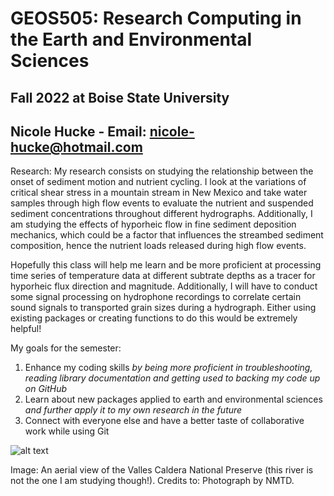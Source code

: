# GEOS505: Research Computing in the Earth and Environmental Sciences 

## Fall 2022 at Boise State University

## Nicole Hucke - Email: [nicole-hucke@hotmail.com](mailto:nicole-hucke@hotmail.com)

Research: 
My research consists on studying the relationship between the onset of sediment motion and nutrient cycling. I look at the variations of critical shear stress in a mountain stream in New Mexico and take water samples through high flow events to evaluate the nutrient and suspended sediment concentrations throughout different hydrographs. Additionally, I am studying the effects of hyporheic flow in fine sediment deposition mechanics, which could be a factor that influences the streambed sediment composition, hence the nutrient loads released during high flow events. 

Hopefully this class will help me learn and be more proficient at processing time series of temperature data at different subtrate depths as a tracer for hyporheic flux direction and magnitude. Additionally, I will have to conduct some signal processing on hydrophone recordings to correlate certain sound signals to transported grain sizes during a hydrograph. Either using existing packages or creating functions to do this would be extremely helpful!  

My goals for the semester: 
1. Enhance my coding skills *by being more proficient in troubleshooting, reading library documentation and getting used to backing my code up on GitHub*
2. Learn about new packages applied to earth and environmental sciences *and further apply it to my own research in the future*
3. Connect with everyone else and have a better taste of collaborative work while using Git


![alt text](https://assets.simpleviewinc.com/simpleview/image/upload/c_fill,h_403,q_75,w_604/v1/clients/newmexico/temp_a4719ddf-677e-4c80-9959-7d2125d529a5.jpg)

Image: An aerial view of the Valles Caldera National Preserve (this river is not the one I am studying though!). 
Credits to: Photograph by NMTD.
